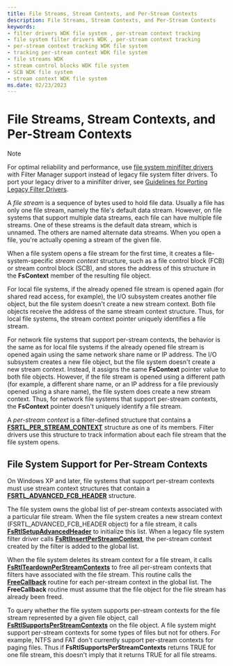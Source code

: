 ```yaml
---
title: File Streams, Stream Contexts, and Per-Stream Contexts
description: File Streams, Stream Contexts, and Per-Stream Contexts
keywords:
- filter drivers WDK file system , per-stream context tracking
- file system filter drivers WDK , per-stream context tracking
- per-stream context tracking WDK file system
- tracking per-stream context WDK file system
- file streams WDK
- stream control blocks WDK file system
- SCB WDK file system
- stream context WDK file system
ms.date: 02/23/2023
---
```


# File Streams, Stream Contexts, and Per-Stream Contexts

> [!NOTE]
> For optimal reliability and performance, use [file system minifilter drivers](./filter-manager-concepts.md) with Filter Manager support instead of legacy file system filter drivers. To port your legacy driver to a minifilter driver, see [Guidelines for Porting Legacy Filter Drivers](guidelines-for-porting-legacy-filter-drivers.md).

A *file stream* is a sequence of bytes used to hold file data. Usually a file has only one file stream, namely the file's default data stream. However, on file systems that support multiple data streams, each file can have multiple file streams. One of these streams is the default data stream, which is unnamed. The others are named alternate data streams. When you open a file, you're actually opening a stream of the given file.

When a file system opens a file stream for the first time, it creates a file-system-specific *stream context* structure, such as a file control block (FCB) or stream control block (SCB), and stores the address of this structure in the **FsContext** member of the resulting file object.

For local file systems, if the already opened file stream is opened again (for shared read access, for example), the I/O subsystem creates another file object, but the file system doesn't create a new stream context. Both file objects receive the address of the same stream context structure. Thus, for local file systems, the stream context pointer uniquely identifies a file stream.

For network file systems that support per-stream contexts, the behavior is the same as for local file systems if the already opened file stream is opened again using the same network share name or IP address. The I/O subsystem creates a new file object, but the file system doesn't create a new stream context. Instead, it assigns the same **FsContext** pointer value to both file objects. However, if the file stream is opened using a different path (for example, a different share name, or an IP address for a file previously opened using a share name), the file system does create a new stream context. Thus, for network file systems that support per-stream contexts, the **FsContext** pointer doesn't uniquely identify a file stream.

A *per-stream context* is a filter-defined structure that contains a [**FSRTL_PER_STREAM_CONTEXT**](/previous-versions/ff547357(v=vs.85)) structure as one of its members. Filter drivers use this structure to track information about each file stream that the file system opens.

## File System Support for Per-Stream Contexts

On Windows XP and later, file systems that support per-stream contexts must use stream context structures that contain a [**FSRTL_ADVANCED_FCB_HEADER**](/windows-hardware/drivers/ddi/ntifs/ns-ntifs-_fsrtl_advanced_fcb_header) structure.

The file system owns the global list of per-stream contexts associated with a particular file stream. When the file system creates a new stream context (FSRTL_ADVANCED_FCB_HEADER object) for a file stream, it calls [**FsRtlSetupAdvancedHeader**](/previous-versions/ff547257(v=vs.85)) to initialize this list. When a legacy file system filter driver calls [**FsRtlInsertPerStreamContext**](/windows-hardware/drivers/ddi/ntifs/nf-ntifs-fsrtlinsertperstreamcontext), the per-stream context created by the filter is added to the global list.

When the file system deletes its stream context for a file stream, it calls [**FsRtlTeardownPerStreamContexts**](/windows-hardware/drivers/ddi/ntifs/nf-ntifs-fsrtlteardownperstreamcontexts) to free all per-stream contexts that filters have associated with the file stream. This routine calls the [**FreeCallback**](/previous-versions/ff547357(v=vs.85)) routine for each per-stream context in the global list. The **FreeCallback** routine must assume that the file object for the file stream has already been freed.

To query whether the file system supports per-stream contexts for the file stream represented by a given file object, call [**FsRtlSupportsPerStreamContexts**](/previous-versions/ff547285(v=vs.85)) on the file object. A file system might support per-stream contexts for some types of files but not for others. For example, NTFS and FAT don't currently support per-stream contexts for paging files. Thus if **FsRtlSupportsPerStreamContexts** returns TRUE for one file stream, this doesn't imply that it returns TRUE for all file streams.
